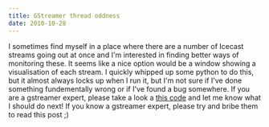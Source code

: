 ```yaml
---
title: GStreamer thread oddness
date: 2010-10-28
---
```


I sometimes find myself in a place where there are a number of Icecast streams going out at once and I'm interested in finding better ways of monitoring these. It seems like a nice option would be a window showing a visualisation of each stream.
I quickly whipped up some python to do this, but it almost always locks up when I run it, but I'm not sure if I've done something fundementally wrong or if I've found a bug somewhere.
If you are a gstreamer expert, please take a look a [this code](http://bazaar.launchpad.net/~cmsj/%2Bjunk/icecastvis/annotate/head%3A/icecastvisualiser.py "Some python") and let me know what I should do next! If you know a gstreamer expert, please try and bribe them to read this post ;)
